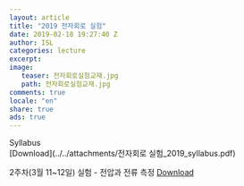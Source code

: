 ```yaml
---
layout: article
title: "2019 전자회로 실험"
date: 2019-02-18 19:27:40 Z
author: ISL
categories: lecture
excerpt: 
image:
   teaser: 전자회로실험교재.jpg
   path: 전자회로실험교재.jpg
comments: true
locale: "en"
share: true
ads: true
--- 
```


Syllabus  
[Download](../../attachments/전자회로 실험_2019_syllabus.pdf)

2주차(3월 11~12일) 실험 - 전압과 전류 측정
[Download](../../attachments/2주차_실험_공지.pdf)

